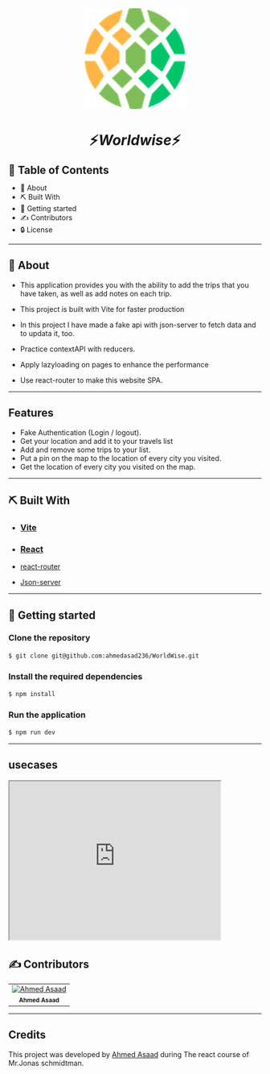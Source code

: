 <div align="center">
<img height="200" src="./public/icon.png">
</div>

<div align="center">
    <h1 align='center'>⚡️<i>Worldwise</i>⚡️</h1>
    <p>  </p>
</div>

<h2 style="display:inline">📝 Table of Contents</h2>

- 📑 About
- ⛏️ Built With
- 🏁 Getting started
- ✍️ Contributors
- 🔒 License

---

## 📑 About

- This application provides you with the ability to add the trips that you have taken, as well as add notes on each trip.

- This project is built with Vite for faster production

- In this project I have made a fake api with json-server to fetch data and to updata it, too.

- Practice contextAPI with reducers.

- Apply lazyloading on pages to enhance the performance

- Use react-router to make this website SPA.

---

## Features

<ul>
    <li>Fake Authentication (Login / logout).
</li>
    <li>Get your location and add it to your travels list
</li>
    <li> Add and remove some trips to your list.
</li>

<li>
    Put a pin on the map to the location of every city you visited.
</li>

<li>
    Get the location of every city you visited on the map.
</li>
</ul>

---

## ⛏️ Built With

- <h3> <a href="https://vitejs.dev/guide/why.html" target="_blank">Vite</a></h3>

- <h3> <a href="https://react.dev/blog/2022/03/29/react-v18" target="_blank">React</a></h3>
- <a href="https://reactrouter.com/en/main" target="\_blank">react-router</a></h3>

- <a href="https://www.npmjs.com/package/json-server" target="\_blank">Json-server</a></h3>

---

## 🏁 Getting started

### Clone the repository

```bash
$ git clone git@github.com:ahmedasad236/WorldWise.git
```

### Install the required dependencies

```bash
$ npm install
```

### Run the application

```bash
$ npm run dev
```

---

## usecases

<iframe width="420" height="315"
src="https://www.youtube.com/watch?v=dMjb4E_M6BM&list=PLUR8WVpUHN4TE48tURZ-EXoaOwIvYtyEp&index=1">
</iframe>

## ✍️ Contributors

<table>
  <tr>

<td align="center">
<a href="https://github.com/ahmedasad236" target="_black">
<img src="https://avatars.githubusercontent.com/u/68563546" width="150px;" alt="Ahmed Asaad"/><br /><sub><b>Ahmed Asaad</b></sub></a><br />
</td>

</tr>
 </table>

---

## Credits

This project was developed by <a href="https://github.com/ahmedasad236" target="_black">
Ahmed Asaad</a> during The react course of Mr.Jonas schmidtman.

